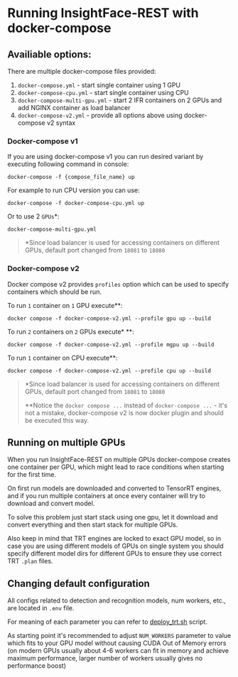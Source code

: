 # Running InsightFace-REST with docker-compose

## Availiable options:
There are multiple docker-compose files provided:
1. `docker-compose.yml` - start single container using 1 GPU 
2. `docker-compose-cpu.yml` - start single container using CPU
3. `docker-compose-multi-gpu.yml` - start 2 IFR containers on 2 GPUs and add NGINX container as load balancer
4. `docker-compose-v2.yml` - provide all options above using docker-compose v2 syntax


### Docker-compose v1

If you are using docker-compose v1 you can run desired variant by
executing following command in console:

```docker-compose -f {compose_file_name} up```

For example to run CPU version you can use:

   ```docker-compose -f docker-compose-cpu.yml up```

Or to use 2 `GPUs`*:

   ```docker-compose-multi-gpu.yml```

> *Since load balancer is used for accessing containers on different GPUs,
default port changed from `18081` to `18080`

### Docker-compose v2

Docker compose v2 provides `profiles` option which can be used to specify containers
which should be run.

To run `1` container on `1` GPU execute**:
```
docker compose -f docker-compose-v2.yml --profile gpu up --build
```

To run `2` containers on `2` GPUs execute* **:
```
docker compose -f docker-compose-v2.yml --profile mgpu up --build
```

To run `1` container on CPU execute**:
```
docker compose -f docker-compose-v2.yml --profile cpu up --build
```


> *Since load balancer is used for accessing containers on different GPUs,
default port changed from `18081` to `18080`
> 
> **Notice the `docker compose ...` instead of `docker-compose ...` - it's not a mistake,
docker-compose v2 is now docker plugin and should be executed this way.


## Running on multiple GPUs

When you run InsightFace-REST on multiple GPUs docker-compose creates one container per GPU,
which might lead to race conditions when starting for the first time. 

On first run models are downloaded and converted to TensorRT engines, and if you run multiple containers at once
every container will try to download and convert model.

To solve this problem just start stack using one gpu, let it download and convert everything and then start stack 
for multiple GPUs.

Also keep in mind that TRT engines are locked to exact GPU model, so in case you are using different models of
GPUs on single system you should specify different model dirs for different GPUs to ensure they use correct TRT `.plan`
files.

## Changing default configuration

All configs  related to detection and recognition models, num workers, etc., are located in `.env` file. 

For meaning of each parameter you can refer to [deploy_trt.sh](../deploy_trt.sh) script.

As starting point it's recommended to adjust `NUM_WORKERS` parameter to value which fits to your GPU
model without causing CUDA Out of Memory errors (on modern GPUs usually about 4-6 workers can fit in memory and achieve 
maximum performance, larger number of workers usually gives no performance boost)

